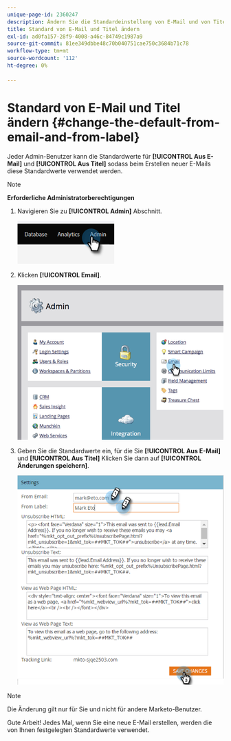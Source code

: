 ```yaml
---
unique-page-id: 2360247
description: Ändern Sie die Standardeinstellung von E-Mail und von Titel - Marketo Docs - Produktdokumentation
title: Standard von E-Mail und Titel ändern
exl-id: ad0fa157-28f9-4008-a46c-84749c1987a9
source-git-commit: 81ee349dbbe48c70b040751cae750c3684b71c78
workflow-type: tm+mt
source-wordcount: '112'
ht-degree: 0%

---
```


# Standard von E-Mail und Titel ändern {#change-the-default-from-email-and-from-label}

Jeder Admin-Benutzer kann die Standardwerte für **[!UICONTROL Aus E-Mail]** und **[!UICONTROL Aus Titel]** sodass beim Erstellen neuer E-Mails diese Standardwerte verwendet werden.

>[!NOTE]
>
>**Erforderliche Administratorberechtigungen**

1. Navigieren Sie zu **[!UICONTROL Admin]** Abschnitt.

   ![](assets/change-the-default-from-email-and-from-label-1.png)

1. Klicken **[!UICONTROL Email]**.

   ![](assets/change-the-default-from-email-and-from-label-2.png)

1. Geben Sie die Standardwerte ein, für die Sie **[!UICONTROL Aus E-Mail]** und **[!UICONTROL Aus Titel]** Klicken Sie dann auf **[!UICONTROL Änderungen speichern]**.

   ![](assets/change-the-default-from-email-and-from-label-3.png)

>[!NOTE]
>
>Die Änderung gilt nur für Sie und nicht für andere Marketo-Benutzer.

Gute Arbeit! Jedes Mal, wenn Sie eine neue E-Mail erstellen, werden die von Ihnen festgelegten Standardwerte verwendet.
